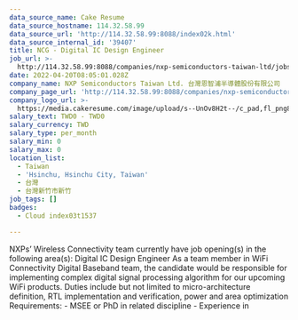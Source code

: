 ```yaml
---
data_source_name: Cake Resume
data_source_hostname: 114.32.58.99
data_source_url: 'http://114.32.58.99:8088/index02k.html'
data_source_internal_id: '39407'
title: NCG - Digital IC Design Engineer
job_url: >-
  http://114.32.58.99:8088/companies/nxp-semiconductors-taiwan-ltd/jobs/ncg-digital-ic-design-engineer
date: 2022-04-20T08:05:01.028Z
company_name: NXP Semiconductors Taiwan Ltd. 台灣恩智浦半導體股份有限公司
company_page_url: 'http://114.32.58.99:8088/companies/nxp-semiconductors-taiwan-ltd'
company_logo_url: >-
  https://media.cakeresume.com/image/upload/s--UnOv8H2t--/c_pad,fl_png8,h_200,w_200/v1599814341/dkdmmr85k3jtx8zsiw80.png
salary_text: TWD0 - TWD0
salary_currency: TWD
salary_type: per_month
salary_min: 0
salary_max: 0
location_list:
  - Taiwan
  - 'Hsinchu, Hsinchu City, Taiwan'
  - 台灣
  - 台灣新竹市新竹
job_tags: []
badges:
  - Cloud index03t1537

---
```


NXPs’ Wireless Connectivity team currently have job opening(s) in the following area(s): Digital IC Design Engineer As a team member in WiFi Connectivity Digital Baseband team, the candidate would be responsible for implementing complex digital signal processing algorithm for our upcoming WiFi products. Duties include but not limited to micro-architecture definition, RTL implementation and verification, power and area optimization Requirements: - MSEE or PhD in related discipline - Experience in